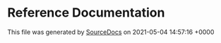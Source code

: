 # Reference Documentation

This file was generated by [SourceDocs](https://github.com/eneko/SourceDocs) on 2021-05-04 14:57:16 +0000